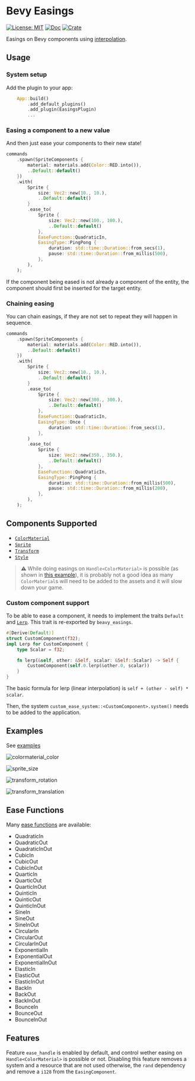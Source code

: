 # Bevy Easings

[![License: MIT](https://img.shields.io/badge/License-MIT-yellow.svg)](https://opensource.org/licenses/MIT) [![Doc](https://docs.rs/bevy_easings/badge.svg)](https://docs.rs/bevy_easings) [![Crate](https://img.shields.io/crates/v/bevy_easings.svg)](https://crates.io/crates/bevy_easings)


Easings on Bevy components using [interpolation](https://crates.io/crates/interpolation).

## Usage

### System setup

Add the plugin to your app:
```rust
    App::build()
        .add_default_plugins()
        .add_plugin(EasingsPlugin)
        ...
```

### Easing a component to a new value

And then just ease your components to their new state!

```rust
commands
    .spawn(SpriteComponents {
        material: materials.add(Color::RED.into()),
        ..Default::default()
    })
    .with(
        Sprite {
            size: Vec2::new(10., 10.),
            ..Default::default()
        }
        .ease_to(
            Sprite {
                size: Vec2::new(100., 100.),
                ..Default::default()
            },
            EaseFunction::QuadraticIn,
            EasingType::PingPong {
                duration: std::time::Duration::from_secs(1),
                pause: std::time::Duration::from_millis(500),
            },
        ),
    );
```

If the component being eased is not already a component of the entity, the component should first be inserted for the target entity.

### Chaining easing

You can chain easings, if they are not set to repeat they will happen in sequence.

```rust
commands
    .spawn(SpriteComponents {
        material: materials.add(Color::RED.into()),
        ..Default::default()
    })
    .with(
        Sprite {
            size: Vec2::new(10., 10.),
            ..Default::default()
        }
        .ease_to(
            Sprite {
                size: Vec2::new(300., 300.),
                ..Default::default()
            },
            EaseFunction::QuadraticIn,
            EasingType::Once {
                duration: std::time::Duration::from_secs(1),
            },
        )
        .ease_to(
            Sprite {
                size: Vec2::new(350., 350.),
                ..Default::default()
            },
            EaseFunction::QuadraticIn,
            EasingType::PingPong {
                duration: std::time::Duration::from_millis(500),
                pause: std::time::Duration::from_millis(200),
            },
        ),
    );
```

## Components Supported

- [`ColorMaterial`](https://docs.rs/bevy/0.2.1/bevy/prelude/struct.ColorMaterial.html)
- [`Sprite`](https://docs.rs/bevy/0.2.1/bevy/prelude/struct.Sprite.html)
- [`Transform`](https://docs.rs/bevy/0.2.1/bevy/prelude/struct.Transform.html)
- [`Style`](https://docs.rs/bevy/0.2.1/bevy/prelude/struct.Style.html)

> :warning: While doing easings on `Handle<ColorMaterial>` is possible (as shown in [this example](https://github.com/mockersf/bevy_extra/blob/master/bevy_easings/examples/colormaterial_color.rs)), it is probably not a good idea as many `ColorMaterial`s will need to be added to the assets and it will slow down your game.

### Custom component support

To be able to ease a component, it needs to implement the traits `Default` and [`Lerp`](https://docs.rs/interpolation/0.2.0/interpolation/trait.Lerp.html). This trait is re-exported by `beavy_easings`.

```rust
#[Derive(Default)]
struct CustomComponent(f32);
impl Lerp for CustomComponent {
    type Scalar = f32;

    fn lerp(&self, other: &Self, scalar: &Self::Scalar) -> Self {
        CustomComponent(self.0.lerp(&other.0, scalar))
    }
}
```

The basic formula for lerp (linear interpolation) is `self + (other - self) * scalar`.

Then, the system `custom_ease_system::<CustomComponent>.system()` needs to be added to the application. 

## Examples

See [examples](https://github.com/mockersf/bevy_extra/tree/master/bevy_easings/examples)

![colormaterial_color](https://raw.githubusercontent.com/mockersf/bevy_extra/master/bevy_easings/examples/colormaterial_color.gif)

![sprite_size](https://raw.githubusercontent.com/mockersf/bevy_extra/master/bevy_easings/examples/sprite_size.gif)

![transform_rotation](https://raw.githubusercontent.com/mockersf/bevy_extra/master/bevy_easings/examples/transform_rotation.gif)

![transform_translation](https://raw.githubusercontent.com/mockersf/bevy_extra/master/bevy_easings/examples/transform_translation.gif)

## Ease Functions

Many [ease functions](https://docs.rs/interpolation/0.2.0/interpolation/enum.EaseFunction.html) are available:

- QuadraticIn
- QuadraticOut
- QuadraticInOut
- CubicIn
- CubicOut
- CubicInOut
- QuarticIn
- QuarticOut
- QuarticInOut
- QuinticIn
- QuinticOut
- QuinticInOut
- SineIn
- SineOut
- SineInOut
- CircularIn
- CircularOut
- CircularInOut
- ExponentialIn
- ExponentialOut
- ExponentialInOut
- ElasticIn
- ElasticOut
- ElasticInOut
- BackIn
- BackOut
- BackInOut
- BounceIn
- BounceOut
- BounceInOut

## Features

Feature `ease_handle` is enabled by default, and control wether easing on `Handle<ColorMaterial>` is possible or not. Disabling this feature removes a system and a resource that are not used otherwise, the `rand` dependency and remove a `i128` from the `EasingComponent`.
